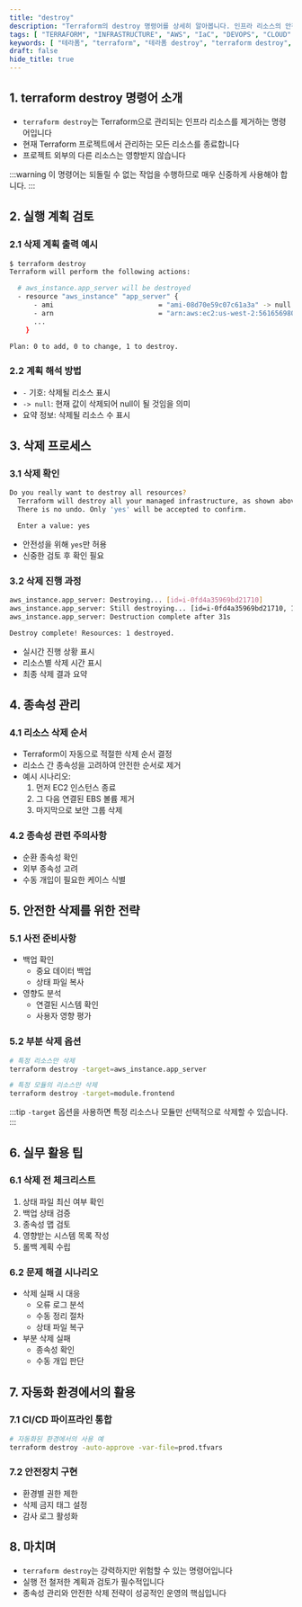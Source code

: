 ```yaml
---
title: "destroy"
description: "Terraform의 destroy 명령어를 상세히 알아봅니다. 인프라 리소스의 안전한 제거부터 종속성 관리까지, 실무에서 알아야 할 모든 내용을 다룹니다."
tags: [ "TERRAFORM", "INFRASTRUCTURE", "AWS", "IaC", "DEVOPS", "CLOUD" ]
keywords: [ "테라폼", "terraform", "테라폼 destroy", "terraform destroy", "인프라 삭제", "infrastructure termination", "리소스 제거", "AWS", "클라우드", "DevOps" ]
draft: false
hide_title: true
---
```


## 1. terraform destroy 명령어 소개

- `terraform destroy`는 Terraform으로 관리되는 인프라 리소스를 제거하는 명령어입니다
- 현재 Terraform 프로젝트에서 관리하는 모든 리소스를 종료합니다
- 프로젝트 외부의 다른 리소스는 영향받지 않습니다

:::warning
이 명령어는 되돌릴 수 없는 작업을 수행하므로 매우 신중하게 사용해야 합니다.
:::

## 2. 실행 계획 검토

### 2.1 삭제 계획 출력 예시

```bash
$ terraform destroy
Terraform will perform the following actions:

  # aws_instance.app_server will be destroyed
  - resource "aws_instance" "app_server" {
      - ami                          = "ami-08d70e59c07c61a3a" -> null
      - arn                          = "arn:aws:ec2:us-west-2:561656980159:instance/i-0fd4a35969bd21710" -> null
      ...
    }

Plan: 0 to add, 0 to change, 1 to destroy.
```

### 2.2 계획 해석 방법

- `-` 기호: 삭제될 리소스 표시
- `-> null`: 현재 값이 삭제되어 null이 될 것임을 의미
- 요약 정보: 삭제될 리소스 수 표시

## 3. 삭제 프로세스

### 3.1 삭제 확인

```bash
Do you really want to destroy all resources?
  Terraform will destroy all your managed infrastructure, as shown above.
  There is no undo. Only 'yes' will be accepted to confirm.

  Enter a value: yes
```

- 안전성을 위해 `yes`만 허용
- 신중한 검토 후 확인 필요

### 3.2 삭제 진행 과정

```bash
aws_instance.app_server: Destroying... [id=i-0fd4a35969bd21710]
aws_instance.app_server: Still destroying... [id=i-0fd4a35969bd21710, 10s elapsed]
aws_instance.app_server: Destruction complete after 31s

Destroy complete! Resources: 1 destroyed.
```

- 실시간 진행 상황 표시
- 리소스별 삭제 시간 표시
- 최종 삭제 결과 요약

## 4. 종속성 관리

### 4.1 리소스 삭제 순서

- Terraform이 자동으로 적절한 삭제 순서 결정
- 리소스 간 종속성을 고려하여 안전한 순서로 제거
- 예시 시나리오:
	1. 먼저 EC2 인스턴스 종료
	2. 그 다음 연결된 EBS 볼륨 제거
	3. 마지막으로 보안 그룹 삭제

### 4.2 종속성 관련 주의사항

- 순환 종속성 확인
- 외부 종속성 고려
- 수동 개입이 필요한 케이스 식별

## 5. 안전한 삭제를 위한 전략

### 5.1 사전 준비사항

- 백업 확인
	- 중요 데이터 백업
	- 상태 파일 복사
- 영향도 분석
	- 연결된 시스템 확인
	- 사용자 영향 평가

### 5.2 부분 삭제 옵션

```bash
# 특정 리소스만 삭제
terraform destroy -target=aws_instance.app_server

# 특정 모듈의 리소스만 삭제
terraform destroy -target=module.frontend
```

:::tip
`-target` 옵션을 사용하면 특정 리소스나 모듈만 선택적으로 삭제할 수 있습니다.
:::

## 6. 실무 활용 팁

### 6.1 삭제 전 체크리스트

1. 상태 파일 최신 여부 확인
2. 백업 상태 검증
3. 종속성 맵 검토
4. 영향받는 시스템 목록 작성
5. 롤백 계획 수립

### 6.2 문제 해결 시나리오

- 삭제 실패 시 대응
	- 오류 로그 분석
	- 수동 정리 절차
	- 상태 파일 복구
- 부분 삭제 실패
	- 종속성 확인
	- 수동 개입 판단

## 7. 자동화 환경에서의 활용

### 7.1 CI/CD 파이프라인 통합

```bash
# 자동화된 환경에서의 사용 예
terraform destroy -auto-approve -var-file=prod.tfvars
```

### 7.2 안전장치 구현

- 환경별 권한 제한
- 삭제 금지 태그 설정
- 감사 로그 활성화

## 8. 마치며

- `terraform destroy`는 강력하지만 위험할 수 있는 명령어입니다
- 실행 전 철저한 계획과 검토가 필수적입니다
- 종속성 관리와 안전한 삭제 전략이 성공적인 운영의 핵심입니다